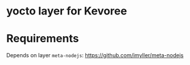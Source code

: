 yocto layer for Kevoree
=======================

# Requirements

Depends on layer `meta-nodejs`: https://github.com/imyller/meta-nodejs
